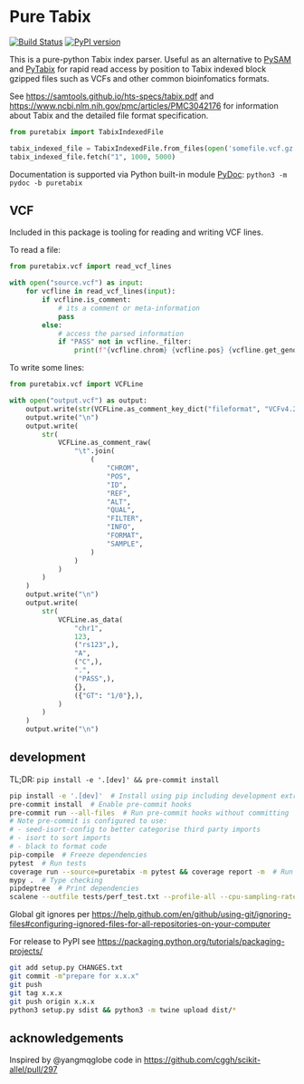 Pure Tabix
==========

[![Build Status](https://circleci.com/gh/sanogenetics/puretabix.svg?style=svg)](https://app.circleci.com/pipelines/github/sanogenetics/puretabix)
[![PyPI version](https://badge.fury.io/py/puretabix.svg)](https://badge.fury.io/py/puretabix)

This is a pure-python Tabix index parser. Useful as an alternative to [PySAM](https://pypi.org/project/pysam) and [PyTabix](https://pypi.org/project/pytabix)
for rapid read access by position to Tabix indexed block gzipped files such as VCFs and other common bioinfomatics formats.

See https://samtools.github.io/hts-specs/tabix.pdf and https://www.ncbi.nlm.nih.gov/pmc/articles/PMC3042176 for information
about Tabix and the detailed file format specification.

```py
from puretabix import TabixIndexedFile

tabix_indexed_file = TabixIndexedFile.from_files(open('somefile.vcf.gz', 'rb'), open('somefile.vcf.gz.tbi', 'rb'))
tabix_indexed_file.fetch("1", 1000, 5000)
```

Documentation is supported via Python built-in module [PyDoc](https://docs.python.org/3/library/pydoc.html): `python3 -m pydoc -b puretabix`

VCF
---

Included in this package is tooling for reading and writing VCF lines.

To read a file:

```python
from puretabix.vcf import read_vcf_lines

with open("source.vcf") as input:
    for vcfline in read_vcf_lines(input):
        if vcfline.is_comment:
            # its a comment or meta-information
            pass
        else:
            # access the parsed information
            if "PASS" not in vcfline._filter:
                print(f"{vcfline.chrom} {vcfline.pos} {vcfline.get_genotype()}")
```

To write some lines:

```python
from puretabix.vcf import VCFLine

with open("output.vcf") as output:
    output.write(str(VCFLine.as_comment_key_dict("fileformat", "VCFv4.2")))
    output.write("\n")
    output.write(
        str(
            VCFLine.as_comment_raw(
                "\t".join(
                    (
                        "CHROM",
                        "POS",
                        "ID",
                        "REF",
                        "ALT",
                        "QUAL",
                        "FILTER",
                        "INFO",
                        "FORMAT",
                        "SAMPLE",
                    )
                )
            )
        )
    )
    output.write("\n")
    output.write(
        str(
            VCFLine.as_data(
                "chr1",
                123,
                ("rs123",),
                "A",
                ("C",),
                ".",
                ("PASS",),
                {},
                ({"GT": "1/0"},),
            )
        )
    )
    output.write("\n")
```

development
-----------

TL;DR: `pip install -e '.[dev]' && pre-commit install`

```sh
pip install -e '.[dev]'  # Install using pip including development extras
pre-commit install  # Enable pre-commit hooks
pre-commit run --all-files  # Run pre-commit hooks without committing
# Note pre-commit is configured to use:
# - seed-isort-config to better categorise third party imports
# - isort to sort imports
# - black to format code
pip-compile  # Freeze dependencies
pytest  # Run tests
coverage run --source=puretabix -m pytest && coverage report -m  # Run tests, print coverage
mypy .  # Type checking
pipdeptree  # Print dependencies
scalene --outfile tests/perf_test.txt --profile-all --cpu-sampling-rate 0.0001 tests/perf_test.py  # performance measurements
```

Global git ignores per https://help.github.com/en/github/using-git/ignoring-files#configuring-ignored-files-for-all-repositories-on-your-computer

For release to PyPI see https://packaging.python.org/tutorials/packaging-projects/
```sh
git add setup.py CHANGES.txt
git commit -m"prepare for x.x.x"
git push
git tag x.x.x
git push origin x.x.x
python3 setup.py sdist && python3 -m twine upload dist/*
```

acknowledgements
----------------

Inspired by @yangmqglobe code in https://github.com/cggh/scikit-allel/pull/297
